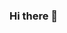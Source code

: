 ### Hi there 👋
<a src = "https://github-readme-stats.vercel.app/api?username=anuraghazra&show_icons=true&theme=radical">
<!--
**EliseeLeydier/EliseeLeydier** is a ✨ _special_ ✨ repository because its `README.md` (this file) appears on your GitHub profile.

Here are some ideas to get you started:

- 🔭 I’m currently working on ...
- 🌱 I’m currently learning ...
- 👯 I’m looking to collaborate on ...
- 🤔 I’m looking for help with ...
- 💬 Ask me about ...
- 📫 How to reach me: ...
- 😄 Pronouns: ...
- ⚡ Fun fact: ...
-->
